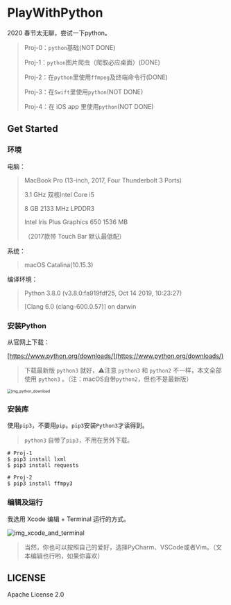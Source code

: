 # PlayWithPython

2020 春节太无聊，尝试一下python。

> Proj-0：`python`基础(NOT DONE)
>
> Proj-1：`python`图片爬虫（爬取必应桌面）(DONE)
>
> Proj-2：在`python`里使用`ffmpeg`及终端命令行(DONE)
>
> Proj-3：在`Swift`里使用`python`(NOT DONE)
>
> Proj-4：在 iOS app 里使用`python`(NOT DONE)


## Get Started

### 环境

电脑：
> MacBook Pro (13-inch, 2017, Four Thunderbolt 3 Ports)
>
> 3.1 GHz 双核Intel Core i5
>
> 8 GB 2133 MHz LPDDR3
>
> Intel Iris Plus Graphics 650 1536 MB
>
> （2017款带 Touch Bar 默认最低配）

系统：
> macOS Catalina(10.15.3)

编译环境：
> Python 3.8.0 (v3.8.0:fa919fdf25, Oct 14 2019, 10:23:27) 
>
> [Clang 6.0 (clang-600.0.57)] on darwin

### 安装Python

从官网上下载：

[https://www.python.org/downloads/](https://www.python.org/downloads/)

> 下载最新版 `python3` 就好，⚠️注意 `python3` 和 `python2` 不一样，本文全部使用 `python3` 。（注：macOS自带`python2`，但也不是最新版）

<img src="/img_python_download.png" alt="img_python_download" style="zoom:60%;" />

### 安装库

使用`pip3`，不要用`pip`。`pip3`安装`Python3`才读得到。

> `python3` 自带了`pip3`，不用在另外下载。

```
# Proj-1
$ pip3 install lxml
$ pip3 install requests

# Proj-2
$ pip3 install ffmpy3
```

### 编辑及运行

我选用 Xcode 编辑 + Terminal 运行的方式。

<img src="/img_xcode_with_terminal.pn" alt="img_xcode_and_terminal" />

> 当然，你也可以按照自己的爱好，选择PyCharm、VSCode或者Vim。（文本编辑也行哟，如果你喜欢）


## LICENSE
Apache License 2.0
